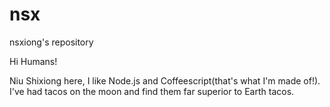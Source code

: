 # nsx
nsxiong's repository

Hi Humans!

Niu Shixiong here, I like Node.js and Coffeescript(that's what I'm made of!).
I've had tacos on the moon and find them far superior to Earth tacos.
